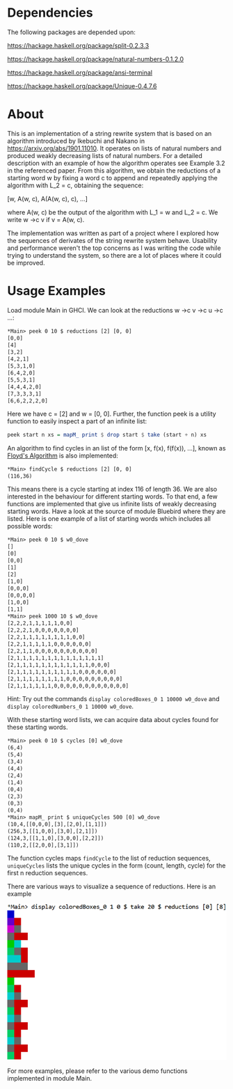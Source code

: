 # Dependencies

The following packages are depended upon:

<https://hackage.haskell.org/package/split-0.2.3.3>

<https://hackage.haskell.org/package/natural-numbers-0.1.2.0>

<https://hackage.haskell.org/package/ansi-terminal>

<https://hackage.haskell.org/package/Unique-0.4.7.6>

# About

This is an implementation of a string rewrite system that is based on an algorithm introduced by Ikebuchi and Nakano in <https://arxiv.org/abs/1901.11010>. It operates on lists of natural numbers and produced weakly decreasing lists of natural numbers. For a detailed description with an example of how the algorithm operates see Example 3.2 in the referenced paper. From this algorithm, we obtain the reductions of a starting word w by fixing a word c to append and repeatedly applying the algorithm with L_2 = c, obtaining the sequence:

[w, A(w, c), A(A(w, c), c), ...]

where A(w, c) be the output of the algorithm with L_1 = w and L_2 = c. We write w ->c v if v = A(w, c).

The implementation was written as part of a project where I explored how the sequences of derivates of the string rewrite system behave. Usability and performance weren't the top concerns as I was writing the code while trying to understand the system, so there are a lot of places where it could be improved.

# Usage Examples

Load module Main in GHCI. We can look at the reductions w ->c v ->c u ->c ...:

```
*Main> peek 0 10 $ reductions [2] [0, 0]
[0,0]
[4]
[3,2]
[4,2,1]
[5,3,1,0]
[6,4,2,0]
[5,5,3,1]
[4,4,4,2,0]
[7,3,3,3,1]
[6,6,2,2,2,0]
```

Here we have c = [2] and w = [0, 0]. Further, the function peek is a utility function to easily inspect a part of an infinite list:

```haskell
peek start n xs = mapM_ print $ drop start $ take (start + n) xs
```

An algorithm to find cycles in an list of the form [x, f(x), f(f(x)), ...], known as [Floyd's Algorithm](https://en.wikipedia.org/wiki/Cycle_detection#Floyd's_Tortoise_and_Hare) is also implemented:

```
*Main> findCycle $ reductions [2] [0, 0]
(116,36)
```

This means there is a cycle starting at index 116 of length 36. We are also interested in the behaviour for different starting words. To that end, a few functions are implemented that give us infinite lists of weakly decreasing starting words. Have a look at the source of module Bluebird where they are listed. Here is one example of a list of starting words which includes all possible words:

```
*Main> peek 0 10 $ w0_dove
[]
[0]
[0,0]
[1]
[2]
[1,0]
[0,0,0]
[0,0,0,0]
[1,0,0]
[1,1]
*Main> peek 1000 10 $ w0_dove
[2,2,2,1,1,1,1,1,0,0]
[2,2,2,1,0,0,0,0,0,0,0]
[2,2,1,1,1,1,1,1,1,1,0,0]
[2,2,1,1,1,1,1,0,0,0,0,0,0]
[2,2,1,1,0,0,0,0,0,0,0,0,0,0]
[2,1,1,1,1,1,1,1,1,1,1,1,1,1,1]
[2,1,1,1,1,1,1,1,1,1,1,1,1,0,0,0]
[2,1,1,1,1,1,1,1,1,1,1,0,0,0,0,0,0]
[2,1,1,1,1,1,1,1,1,0,0,0,0,0,0,0,0,0]
[2,1,1,1,1,1,1,0,0,0,0,0,0,0,0,0,0,0,0]
```

Hint: Try out the commands `display coloredBoxes_0 1 10000 w0_dove` and `display coloredNumbers_0 1 10000 w0_dove`.

With these starting word lists, we can acquire data about cycles found for these starting words.

```
*Main> peek 0 10 $ cycles [0] w0_dove
(6,4)
(5,4)
(3,4)
(4,4)
(2,4)
(1,4)
(0,4)
(2,3)
(0,3)
(0,4)
*Main> mapM_ print $ uniqueCycles 500 [0] w0_dove
(10,4,[[0,0,0],[3],[2,0],[1,1]])
(256,3,[[1,0,0],[3,0],[2,1]])
(124,3,[[1,1,0],[3,0,0],[2,2]])
(110,2,[[2,0,0],[3,1]])
```

The function cycles maps `findCycle` to the list of reduction sequences, `uniqueCycles` lists the unique cycles in the form (count, length, cycle) for the first n reduction sequences.

There are various ways to visualize a sequence of reductions. Here is an example

![Screenshot of the visualization](https://github.com/ehonda/bluebird/blob/master/img/display_boxes.PNG)

For more examples, please refer to the various demo functions implemented in module Main.
